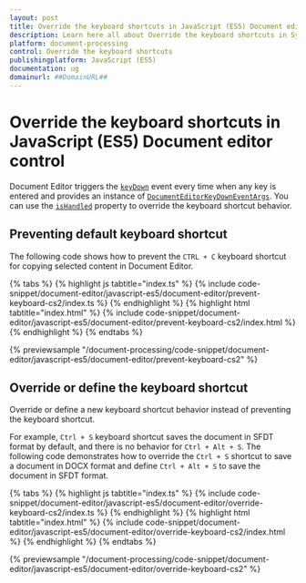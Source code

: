 ```yaml
---
layout: post
title: Override the keyboard shortcuts in JavaScript (ES5) Document editor control | Syncfusion
description: Learn here all about Override the keyboard shortcuts in Syncfusion JavaScript (ES5) Document editor control of Syncfusion Essential JS 2 and more.
platform: document-processing
control: Override the keyboard shortcuts 
publishingplatform: JavaScript (ES5)
documentation: ug
domainurl: ##DomainURL##
---
```


# Override the keyboard shortcuts in JavaScript (ES5) Document editor control

Document Editor triggers the [`keyDown`](https://ej2.syncfusion.com/javascript/documentation/api/document-editor#keydown) event every time when any key is entered and provides an instance of [`DocumentEditorKeyDownEventArgs`](https://ej2.syncfusion.com/javascript/documentation/api/document-editor/documentEditorKeyDownEventArgs/). You can use the [`isHandled`](https://ej2.syncfusion.com/javascript/documentation/api/document-editor/documentEditorKeyDownEventArgs#ishandled) property to override the keyboard shortcut behavior.

## Preventing default keyboard shortcut

The following code shows how to prevent the `CTRL + C` keyboard shortcut for copying selected content in Document Editor.

{% tabs %}
{% highlight js tabtitle="index.ts" %}
{% include code-snippet/document-editor/javascript-es5/document-editor/prevent-keyboard-cs2/index.ts %}
{% endhighlight %}
{% highlight html tabtitle="index.html" %}
{% include code-snippet/document-editor/javascript-es5/document-editor/prevent-keyboard-cs2/index.html %}
{% endhighlight %}
{% endtabs %}
          
{% previewsample "/document-processing/code-snippet/document-editor/javascript-es5/document-editor/prevent-keyboard-cs2" %}

## Override or define the keyboard shortcut

Override or define a new keyboard shortcut behavior instead of preventing the keyboard shortcut.

For example, `Ctrl + S` keyboard shortcut saves the document in SFDT format by default, and there is no behavior for `Ctrl + Alt + S`. The following code demonstrates how to override the `Ctrl + S` shortcut to save a document in DOCX format and define `Ctrl + Alt + S` to save the document in SFDT format.

{% tabs %}
{% highlight js tabtitle="index.ts" %}
{% include code-snippet/document-editor/javascript-es5/document-editor/override-keyboard-cs2/index.ts %}
{% endhighlight %}
{% highlight html tabtitle="index.html" %}
{% include code-snippet/document-editor/javascript-es5/document-editor/override-keyboard-cs2/index.html %}
{% endhighlight %}
{% endtabs %}
          
{% previewsample "/document-processing/code-snippet/document-editor/javascript-es5/document-editor/override-keyboard-cs2" %}